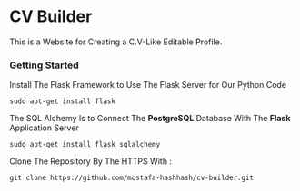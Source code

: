 # CV Builder

This is a Website for Creating a C.V-Like Editable Profile.

### Getting Started

Install The Flask Framework to Use The Flask Server for Our Python Code

`sudo apt-get install flask`

The SQL Alchemy Is to Connect The **PostgreSQL** Database With The **Flask** Application Server

`sudo apt-get install flask_sqlalchemy`

Clone The Repository By The HTTPS With :

`git clone https://github.com/mostafa-hashhash/cv-builder.git`
